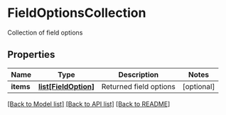 # FieldOptionsCollection

Collection of field options
## Properties
Name | Type | Description | Notes
------------ | ------------- | ------------- | -------------
**items** | [**list[FieldOption]**](FieldOption.md) | Returned field options | [optional] 

[[Back to Model list]](../README.md#documentation-for-models) [[Back to API list]](../README.md#documentation-for-api-endpoints) [[Back to README]](../README.md)


